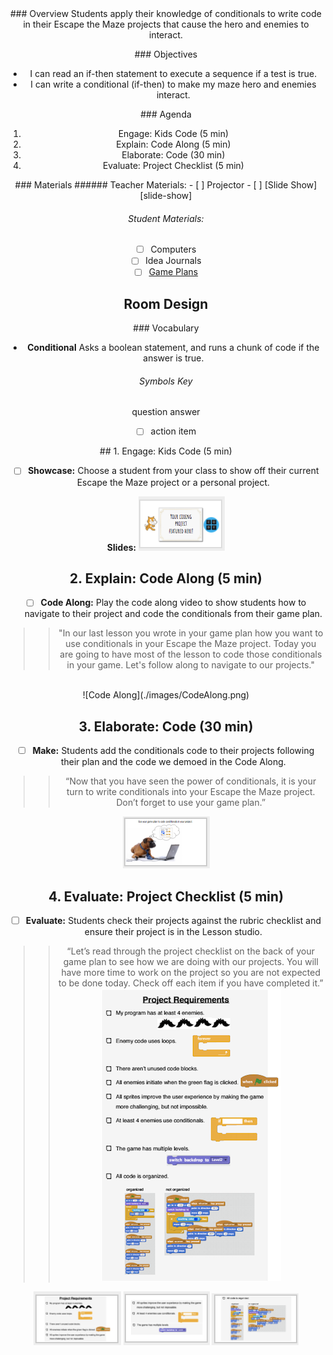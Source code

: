 <header class='header' title='Write Conditionals' subtitle='Lesson 18'/>

<notable>
<iconp src='/icons/activity.png'>### Overview</iconp>
Students apply their knowledge of conditionals to write code in their Escape the Maze projects that cause the hero and enemies to interact.

<iconp src='/icons/objectives.png'>### Objectives</iconp>
- I can read an if-then statement to execute a sequence if a test is true.
- I can write a conditional (if-then) to make my maze hero and enemies interact.

<iconp src='/icons/agenda.png'>### Agenda</iconp>
1. Engage: Kids Code (5 min)
1. Explain: Code Along (5 min)
1. Elaborate: Code (30 min)
1. Evaluate: Project Checklist (5 min)

<note>
<iconp src='/icons/materials.png'>### Materials</iconp>
###### Teacher Materials:
- [ ] Projector
- [ ] [Slide Show][slide-show]

###### Student Materials:
- [ ] Computers
- [ ] Idea Journals
- [ ] [Game Plans][plan]

</note>

## Room Design
<note>

<iconp src='/icons/vocab.png'>### Vocabulary</iconp>

- **Conditional** Asks a boolean statement, and runs a chunk of code if the answer is true.

</note>

###### Symbols Key

<iconp ml='1.65em' type='question'>question</iconp>
<iconp ml='1.65em' type='answer'>answer</iconp>
- [ ] action item

<pagebreak/>
## 1. Engage: Kids Code (5 min)

- [ ] **Showcase:** Choose a student from your class to show off their current Escape the Maze project or a personal project. 

<note>**Slides:** ![Kids Code](./images/KidsCode.png)</note>

## 2. Explain: Code Along (5 min)

- [ ] **Code Along:** Play the code along video to show students how to navigate to their project and code the conditionals from their game plan.

> > "In our last lesson you wrote in your game plan how you want to use conditionals in your Escape the Maze project. Today you are going to have most of the lesson to code those conditionals in your game. Let's follow along to navigate to our projects."

<br/>
<note>![Code Along](./images/CodeAlong.png)</note>

## 3. Elaborate: Code (30 min)

- [ ] **Make:** Students add the conditionals code to their projects following their plan and the code we demoed in the Code Along.

> > “Now that you have seen the power of conditionals, it is your turn to write conditionals into your Escape the Maze project. Don’t forget to use your game plan.”

<note>![Code](./images/Code.png)</note>
<pagebreak/>

## 4. Evaluate: Project Checklist (5 min) 

- [ ] **Evaluate:** Students check their projects against the rubric checklist and ensure their project is in the Lesson studio.

> > “Let’s read through the project checklist on the back of your game plan to see how we are doing with our projects. You will have more time to work on the project so you are not expected to be done today. Check off each item if you have completed it.”
![ProjectChecklist](./images/projectChecklist.png)

<note>![Checklist](./images/checklist1.png)
![Checklist](./images/checklist.png)
![Checklist](./images/checklist3.png)</note>

</notable>

[slide-show]: https://docs.google.com/presentation/d/11yK7r4SqfhVqMo9GnLnQQ2_ne3xjztH12CUGBof0GvU/edit?usp=sharing
[plan]: https://drive.google.com/file/d/0B2wBzr9vcXjPN3hPQmItMndvQ1k/view?usp=sharing
